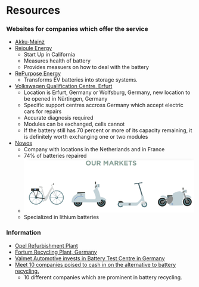 # Resources


### Websites for companies which offer the service
* [Akku-Mainz](https://akku-mainz.de/)
* [Rejoule Energy](https://rejouleenergy.com)
  * Start Up in California
  * Measures health of battery
  * Provides measuers on how to deal with the battery
* [RePurpose Energy](https://www.repurpose.energy/)
  * Transforms EV batteries into storage systems.
* [Volkswagen Qualification Centre, Erfurt](https://shaping-mobility.volkswagen.com/en/stories/battery-repairs-in-an-electric-car-is-that-possible-14762)
  * Location is Erfurt, Germany or Wolfsburg, Germany, new location to be opened in Nürtingen, Germany
  * Specific support centres accross Germany which accept electric cars for repairs
  * Accurate diagnosis required
  * Modules can be exchanged, cells cannot
  * If the battery still has 70 percent or more of its capacity remaining, it is definitely worth exchanging one or two modules
* [Nowos](https://nowos.com/)
  * Company with locations in the Netherlands and in France
  * 74% of batteries repaired
  * ![Image of what they work with](images/nowos.png)
  * Specialized in lithium batteries

### Information
* [Opel Refurbishment Plant](https://vision-mobility.de/news/opel-eroeffnet-battery-refurbishment-center-in-ruesselsheim-82242.html)
* [Fortum Recycling Plant, Germany](https://www.fortum.com/media/2022/09/fortum-start-battery-recycling-operations-germany-serving-european-ev-automotive-industrys-rising-demand-battery-raw-materials)
* [Valmet Automotive invests in Battery Test Centre in Germany](https://www.valmet-automotive.com/media/news/valmet-automotive-invests-millions-in-new-battery-test-center-bad-friedrichshall)
* [Meet 10 companies poised to cash in on the alternative to battery recycling.](https://www.businessinsider.com/hot-companies-racing-reuse-refurbishment-electric-vehicle-batteries-2022-8)
  * 10 different companies which are prominent in battery recycling.